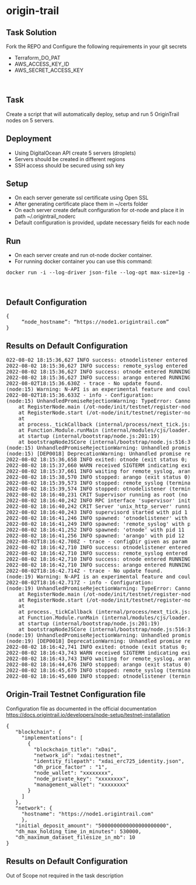 # origin-trail

## Task Solution
Fork the REPO and Configure the following requirements in your git secrets<br/>

* Terraform_DO_PAT<br/>
* AWS_ACCESS_KEY_ID<br/>
* AWS_SECRET_ACCESS_KEY<br/>
<br/>

## Task
Create a script that will automatically deploy, setup and run 5 OriginTrail nodes on 5 servers.<br/>

## Deployment
* Using DigitalOcean API create 5 servers (droplets)<br/>
* Servers should be created in different regions<br/>
* SSH access should be secured using ssh key<br/>

## Setup
* On each server generate ssl certificate using Open SSL<br/>
* After generating certificate place them in ~/certs folder<br/>
* On each server create default configuration for ot-node and place it in path ~/.origintrail_noderc<br/>
* Default configuration is provided, update necessary fields for each node<br/>

## Run
* On each server create and run ot-node docker container.<br/>
* For running docker container you can use this command:<br/>
<pre>
docker run -i --log-driver json-file --log-opt max-size=1g --name=otnode -p 8900:8900 -p 5278:5278 -p 3000:3000 -v ~/certs:/ot-node/certs -v ~/.origintrail_noderc:/ot-node/.origintrail_noderc origintrail/ot-node:release_testnet
</pre>
<br/>

## Default Configuration
<pre>
{ 
     “node_hostname”: “https://node1.origintrail.com” 
}
</pre>

## Results on Default Configuration
<pre>
022-08-02 18:15:36,627 INFO success: otnodelistener entered RUNNING state, process has stayed up for > than 1 seconds (startsecs)
2022-08-02 18:15:36,627 INFO success: remote_syslog entered RUNNING state, process has stayed up for > than 1 seconds (startsecs)
2022-08-02 18:15:36,627 INFO success: otnode entered RUNNING state, process has stayed up for > than 1 seconds (startsecs)
2022-08-02 18:15:36,627 INFO success: arango entered RUNNING state, process has stayed up for > than 1 seconds (startsecs)
2022-08-02T18:15:36.630Z - trace - No update found.
(node:15) Warning: N-API is an experimental feature and could change at any time.
2022-08-02T18:15:36.633Z - info - Configuration:
(node:15) UnhandledPromiseRejectionWarning: TypeError: Cannot read property 'implementations' of undefined
    at RegisterNode.main (/ot-node/init/testnet/register-node.js:274:40)
    at RegisterNode.start (/ot-node/init/testnet/register-node.js:48:14)
    at <anonymous>
    at process._tickCallback (internal/process/next_tick.js:182:7)
    at Function.Module.runMain (internal/modules/cjs/loader.js:697:11)
    at startup (internal/bootstrap/node.js:201:19)
    at bootstrapNodeJSCore (internal/bootstrap/node.js:516:3)
(node:15) UnhandledPromiseRejectionWarning: Unhandled promise rejection. This error originated either by throwing inside of an async function without a catch block, or by rejecting a promise which was not handled with .catch(). (rejection id: 1)
(node:15) [DEP0018] DeprecationWarning: Unhandled promise rejections are deprecated. In the future, promise rejections that are not handled will terminate the Node.js process with a non-zero exit code.
2022-08-02 18:15:36,658 INFO exited: otnode (exit status 0; expected)
2022-08-02 18:15:37,660 WARN received SIGTERM indicating exit request
2022-08-02 18:15:37,661 INFO waiting for remote_syslog, arango, otnodelistener to die
2022-08-02 18:15:38,570 INFO stopped: arango (exit status 0)
2022-08-02 18:15:39,573 INFO stopped: remote_syslog (terminated by SIGTERM)
2022-08-02 18:15:39,574 INFO stopped: otnodelistener (terminated by SIGTERM)
2022-08-02 18:16:40,231 CRIT Supervisor running as root (no user in config file)
2022-08-02 18:16:40,242 INFO RPC interface 'supervisor' initialized
2022-08-02 18:16:40,242 CRIT Server 'unix_http_server' running without any HTTP authentication checking
2022-08-02 18:16:40,243 INFO supervisord started with pid 1
2022-08-02 18:16:41,246 INFO spawned: 'otnodelistener' with pid 9
2022-08-02 18:16:41,249 INFO spawned: 'remote_syslog' with pid 10
2022-08-02 18:16:41,252 INFO spawned: 'otnode' with pid 11
2022-08-02 18:16:41,256 INFO spawned: 'arango' with pid 12
2022-08-02T18:16:42.708Z - trace - configDir given as param '/ot-node/data/'.
2022-08-02 18:16:42,710 INFO success: otnodelistener entered RUNNING state, process has stayed up for > than 1 seconds (startsecs)
2022-08-02 18:16:42,710 INFO success: remote_syslog entered RUNNING state, process has stayed up for > than 1 seconds (startsecs)
2022-08-02 18:16:42,710 INFO success: otnode entered RUNNING state, process has stayed up for > than 1 seconds (startsecs)
2022-08-02 18:16:42,710 INFO success: arango entered RUNNING state, process has stayed up for > than 1 seconds (startsecs)
2022-08-02T18:16:42.714Z - trace - No update found.
(node:19) Warning: N-API is an experimental feature and could change at any time.
2022-08-02T18:16:42.717Z - info - Configuration:
(node:19) UnhandledPromiseRejectionWarning: TypeError: Cannot read property 'implementations' of undefined
    at RegisterNode.main (/ot-node/init/testnet/register-node.js:274:40)
    at RegisterNode.start (/ot-node/init/testnet/register-node.js:48:14)
    at <anonymous>
    at process._tickCallback (internal/process/next_tick.js:182:7)
    at Function.Module.runMain (internal/modules/cjs/loader.js:697:11)
    at startup (internal/bootstrap/node.js:201:19)
    at bootstrapNodeJSCore (internal/bootstrap/node.js:516:3)
(node:19) UnhandledPromiseRejectionWarning: Unhandled promise rejection. This error originated either by throwing inside of an async function without a catch block, or by rejecting a promise which was not handled with .catch(). (rejection id: 1)
(node:19) [DEP0018] DeprecationWarning: Unhandled promise rejections are deprecated. In the future, promise rejections that are not handled will terminate the Node.js process with a non-zero exit code.
2022-08-02 18:16:42,741 INFO exited: otnode (exit status 0; expected)
2022-08-02 18:16:43,743 WARN received SIGTERM indicating exit request
2022-08-02 18:16:43,743 INFO waiting for remote_syslog, arango, otnodelistener to die
2022-08-02 18:16:44,676 INFO stopped: arango (exit status 0)
2022-08-02 18:16:45,679 INFO stopped: remote_syslog (terminated by SIGTERM)
2022-08-02 18:16:45,680 INFO stopped: otnodelistener (terminated by SIGTERM)
</pre>

## Origin-Trail Testnet Configuration file
Configuration file as documented in the official documentation<br/>
https://docs.origintrail.io/developers/node-setup/testnet-installation<br/>
<pre>
{
   "blockchain": {
     "implementations": [
       {
         "blockchain_title": "xDai",
         "network_id": "xdai:testnet",
         "identity_filepath": "xdai_erc725_identity.json",
         "dh_price_factor" : "1",
         "node_wallet": "xxxxxxxx",
         "node_private_key": "xxxxxxxx",
         "management_wallet": "xxxxxxxx"
       } 
     ]
   },
   "network": {
     "hostname": "https://node1.origintrail.com"
     },
   "initial_deposit_amount": "5000000000000000000000",
   "dh_max_holding_time_in_minutes": 530000,
   "dh_maximum_dataset_filesize_in_mb": 10
}
</pre>

## Results on Default Configuration
Out of Scope not required in the task description<br/>
